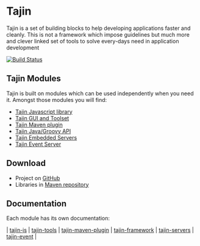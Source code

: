 # Tajin #

Tajin is a set of building blocks to help developing applications faster and cleanly. This is not a framework which impose guidelines but much more and clever linked set of tools to solve every-days need in application development

[![Build Status](https://travis-ci.org/Ovea/tajin.png)](https://travis-ci.org/Ovea/tajin)

## Tajin Modules ##

Tajin is built on modules which can be used independently when you need it. Amongst those modules you will find:

  - [Tajin Javascript library](https://github.com/Ovea/tajin/blob/master/tajin-js)
  - [Tajin GUI and Toolset](https://github.com/Ovea/tajin/blob/master/tajin-tools)
  - [Tajin Maven plugin](https://github.com/Ovea/tajin/blob/master/tajin-maven-plugin)
  - [Tajin Java/Groovy API](https://github.com/Ovea/tajin/blob/master/tajin-framework)
  - [Tajin Embedded Servers](https://github.com/Ovea/tajin/blob/master/tajin-servers)
  - [Tajin Event Server](https://github.com/Ovea/tajin/blob/master/tajin-event)

## Download ##

  - Project on [GitHub](https://github.com/Ovea/tajin/)
  - Libraries in [Maven repository](http://repo1.maven.org/maven2/com/ovea/tajin/)

## Documentation ##

Each module has its own documentation:

 | [tajin-js](https://github.com/Ovea/tajin/blob/master/tajin-js/README.md)
 | [tajin-tools](https://github.com/Ovea/tajin/blob/master/tajin-tools/README.md)
 | [tajin-maven-plugin](https://github.com/Ovea/tajin/blob/master/tajin-maven-plugin/README.md)
 | [tajin-framework](https://github.com/Ovea/tajin/blob/master/tajin-framework/README.md)
 | [tajin-servers](https://github.com/Ovea/tajin/blob/master/tajin-servers/README.md)
 | [tajin-event](https://github.com/Ovea/tajin/blob/master/tajin-event/README.md)
 | 
